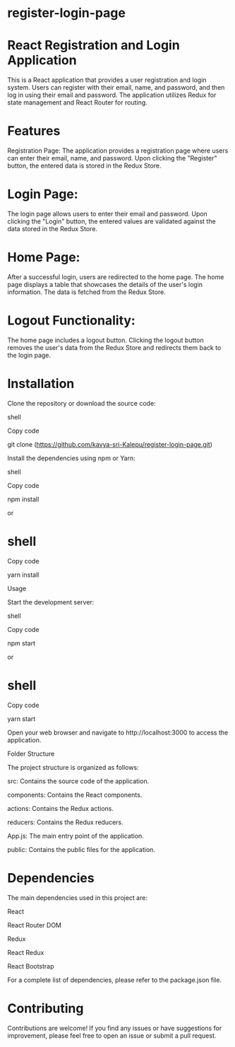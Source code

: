 # register-login-page
# React Registration and Login Application
This is a React application that provides a user registration and login system. Users can register with their email, name, and password, and then log in using their email and password. The application utilizes Redux for state management and React Router for routing.

# Features
Registration Page: The application provides a registration page where users can enter their email, name, and password. Upon clicking the "Register" button, the entered data is stored in the Redux Store.

# Login Page: 
The login page allows users to enter their email and password. Upon clicking the "Login" button, the entered values are validated against the data stored in the Redux Store.

# Home Page: 
After a successful login, users are redirected to the home page. The home page displays a table that showcases the details of the user's login information. The data is fetched from the Redux Store.

# Logout Functionality:
The home page includes a logout button. Clicking the logout button removes the user's data from the Redux Store and redirects them back to the login page.

# Installation
Clone the repository or download the source code:

shell

Copy code

git clone (https://github.com/kavya-sri-Kalepu/register-login-page.git)

Install the dependencies using npm or Yarn:

shell

Copy code

npm install

or


# shell
Copy code

yarn install

Usage

Start the development server:

shell

Copy code

npm start

or


# shell
Copy code

yarn start

Open your web browser and navigate to http://localhost:3000 to access the application.

Folder Structure

The project structure is organized as follows:


src: Contains the source code of the application.

components: Contains the React components.

actions: Contains the Redux actions.

reducers: Contains the Redux reducers.

App.js: The main entry point of the application.

public: Contains the public files for the application.

# Dependencies
The main dependencies used in this project are:

React

React Router DOM

Redux

React Redux

React Bootstrap

For a complete list of dependencies, please refer to the package.json file.


# Contributing
Contributions are welcome! If you find any issues or have suggestions for improvement, please feel free to open an issue or submit a pull request.
